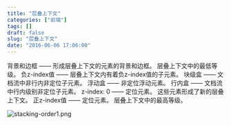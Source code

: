 ```yaml
---
title: "层叠上下文"
categories: ["前端"]
tags: []
draft: false
slug: "层叠上下文"
date: "2016-06-06 17:06:00"
---
```


背景和边框 —— 形成层叠上下文的元素的背景和边框。 层叠上下文中的最低等级。
负z-index值 —— 层叠上下文内有着负z-index值的子元素。
块级盒 —— 文档流中非行内非定位子元素。
浮动盒 —— 非定位浮动元素。
行内盒 —— 文档流中行内级别非定位子元素。
z-index: 0 —— 定位元素。 这些元素形成了新的层叠上下文。
正z-index值 —— 定位元素。 层叠上下文中的最高等级。

![stacking-order1.png][1]


  [1]: http://zhangchen915.com/usr/uploads/2016/06/1813984385.png
